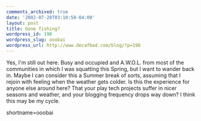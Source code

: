 ```yaml
---
comments_archived: true
date: '2002-07-28T03:10:58-04:00'
layout: post
title: Gone fishing?
wordpress_id: 198
wordpress_slug: ooobai
wordpress_url: http://www.decafbad.com/blog/?p=198
---
```

<p>Yes, I'm still out here.  Busy and occupied and A.W.O.L. from most of the communities in which I was squatting this Spring, but I want to wander back in.  Maybe I can consider this a Summer break of sorts, assuming that I rejoin with feeling when the weather gets colder.  Is this the experience for anyone else around here?  That your play tech projects suffer in nicer seasons and weather, and your blogging frequency drops way down?  I think this may be my cycle.</p>
<!--more-->
shortname=ooobai
